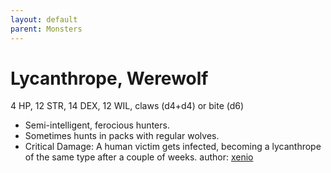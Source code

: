 ```yaml
---
layout: default
parent: Monsters
---
```

# Lycanthrope, Werewolf
4 HP, 12 STR, 14 DEX, 12 WIL, claws (d4+d4) or bite (d6)
- Semi-intelligent, ferocious hunters.
- Sometimes hunts in packs with regular wolves. 
- Critical Damage: A human victim gets infected, becoming a lycanthrope of the same type after a couple of weeks.
author: [xenio](https://xenioinabottle.blogspot.com/2021/03/classic-monsters-for-cairnito-part-2.html)
